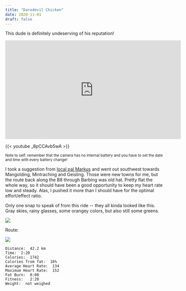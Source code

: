 ```yaml
---
title: "Daredevil Chicken"
date: 2020-11-01
draft: false
---
```


This dude is definitely undeserving of his reputation!

<iframe width="560" height="315" src="https://www.youtube.com/embed/_8pCCAvb5wA" frameborder="0" allow="accelerometer; autoplay; clipboard-write; encrypted-media; gyroscope; picture-in-picture" allowfullscreen></iframe>

{{< youtube _8pCCAvb5wA >}}

<small>Note to self:  remember that the camera has no internal battery and you have to set the date and time with every battery change!</small>

I took a suggestion from [local pal Markus](http://markusfeilner.de) and went out southwest towards Mangolding, Mintraching and Geisling.  Those were new towns for me, but the route back along the B8 through Barbing was old hat.  Pretty flat the whole way, so it should have been a good opportunity to keep my heart rate low and steady.  Alas, I pushed it more than I should have for the optimal effort/effect ratio.

Only one snap to speak of from this ride -- they all kinda looked like this.  Gray skies, rainy glasses, some orangey colors, but also still some greens.

![](/IMG_20201101_095056392_HDR_s.jpg)  

Route:

[![](/20201101.jpg)](/20201101.jpg)


```
Distance:  42.2 km 
Time:  2:20 
Calories:  1742
Calories from fat:  16% 
Average Heart Rate:  134 
Maximum Heart Rate:  152
Fat Burn:  0:08
Fitness:   2:20
Weight:  not weighed
```
